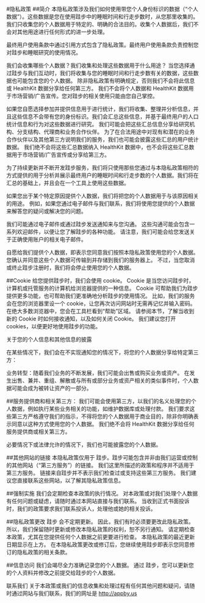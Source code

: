 #隐私政策
##简介
本隐私政策涉及我们如何使用带您个人身份标识的数据（“个人数据”）。这些数据是您在使用跬步中的睡眠时间和行走步数时，从您那里收集的。 我们只收集您的个人数据用于特定的、明确的合法目的。收集个人数据后，我们不会对其他用途进行任何形式的进一步处理。

最终用户使用条款中通过引用方式包含了隐私政策。最终用户使用条款负责控制您对跬步和睡眠研究的使用情况。

我们会收集哪些个人数据？我们收集和处理这些数据用于什么用途？
当您选择通过跬步与我们互动时，我们将收集与您的睡眠时间和行走步数有关的数据，这些数据也可能包含您的个人数据。 除非隐私政策有明确规定，否则我们不会将此信息或 HealthKit 数据分享给任何第三方。 我们不会将个人数据和 HealthKit 数据用于市场营销/广告宣传。您对跬步的相关使用只能由您自己掌控。

如果您自愿选择参加并提供信息用于进行统计，我们将收集、整理并分析信息，并且这些信息不会带有您的身份标识。我们会汇总这些信息，并基于最终用户的人口统计信息和行为对这些数据进行研究。 我们可能会把这些汇总信息分享给研究机构、分支结构、代理商和业务合作伙伴。 为了在合法用途中对现有和潜在的业务合作伙伴以及其他第三方说明我们的服务，我们也可能会披露这些汇总的用户统计数据。 我们绝不会将这些汇总数据纳入 HealthKit 数据中，也不会将这些汇总数据用于市场营销/广告宣传或分享给第三方。

为了持续更新并不断开发跬步服务，我们将只使用那些您通过与本隐私政策相符的方式提供的用于分析并展示最终用户的睡眠时间和行走步数的个人数据。我们将在汇总的基础上，并且会在一个工具上使用这些数据。

如果您出于某个特定原因提供个人数据，我们将把您的个人数据用于与该原因相关的用途。 例如，如果您通过电子邮件与我们联系，我们将使用您提供的个人数据来解答您的疑问或解决您的问题。

我们可能通过电子邮件或通过跬步发送通知来与您沟通。 这些沟通可能会包含一系列欢迎邮件，以便让您了解跬步的各种功能。 请注意，我们可能会给您发送关于正确使用账户的相关电子邮件。

自愿给我们提供个人数据，即表示您同意我们按照本隐私政策使用您的个人数据。 您确认并同意这些个人数据可传输到并存储到我们的服务器上。 不过，当您取消或终止跬步注册时，我们将会停止使用您的个人数据。

##Cookie
给您提供跬步时，我们会使用 cookie。 Cookie 是当您访问跬步时，计算机或托管服务的计算机给浏览器提供的一种信息。 Cookie 可帮助我们为跬步提供更多功能，也可帮助我们更准确地分析跬步的使用情况。 比如，我们的服务会在您的浏览器里设一个 cookie，让您再次访问网站时无需再记忆并输入密码。 在绝大多数浏览器中，您会在工具栏看到“帮助”区域。 请参阅本节，了解当收到新的 Cookie 时如何接收通知，以及如何关闭 Cookie。 我们建议您打开 cookies，以便更好地使用跬步的功能。

关于您的个人信息和其他信息的披露

在某些情况下，我们会在不实现通知您的情况下，将您的个人数据分享给特定第三方：

业务转型：随着我们业务的不断发展，我们可能会出售或购买业务或资产。 在发生出售、兼并、重组、解散或与所有或部分业务或资产相关的类似事件时，个人数据可能会成为被转让资产的一部分。

##服务提供商和相关第三方：
我们可能会使用第三方，以我们的名义处理您的个人数据，例如执行某些业务相关的功能，如维护数据库或处理付款。 我们要求这些第三方严格遵守我们的指示，不得将您的个人数据用于商业目的，除非你明确表示同意以这种方式使用您的个人数据。 我们绝不会将 HealthKit 数据分享给任何服务提供商或相关第三方。

必要情况下或法律允许的情况下，我们也可能披露您的个人数据。

##其他网站的链接
本隐私政策仅用于 跬步。跬步可能包含并非由我们运营或控制的其他网站（“第三方服务”）的链接。 我们这里所描述的政策和程序并不适用于第三方服务。 链接来自跬步并不表示我们检查过或支持这些第三方服务。 我们建议您直接联系这些网站，以了解其隐私政策信息。

##强制实施
我们会定期检查本政策的执行情况。 对本政策或对我们处理个人数据有任何问题或疑虑，请随时通过本网站直接与我们联系。 当收到正式书面投诉时，我们的政策要求我们联系投诉人，处理他或她的相关投诉。

##隐私政策更改
跬步 会不定期更新。 因此，我们有时必须要更改此隐私政策。 所以，我们保留随时更新或修改本隐私政策的权利，恕不另行通知。 请定期检查本政策，尤其在您提供任何个人数据之前更要进行检查。 本隐私政策的最近更新日期显示在上方。 在本隐私政策更改或修订后，您继续使用跬步即表示您同意修订的隐私政策的相关条款。

##信息访问
我们会竭尽全力准确记录您的个人数据。 通过 跬步，您可以更新您的个人资料并修改之前提交给跬步的个人数据。

联系我们
关于本政策或我们的信息收集和处理过程有任何其他问题和疑问，请随时通过网站与我们联系，我们的网址是 http://appby.us